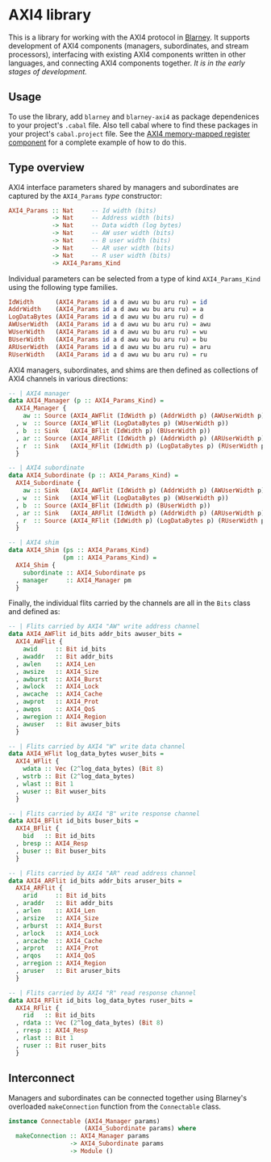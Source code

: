 # AXI4 library

This is a library for working with the AXI4 protocol in
[Blarney](https://github.com/blarney-lang/blarney).  It supports
development of AXI4 components (managers, subordinates, and stream
processors), interfacing with existing AXI4 components written in
other languages, and connecting AXI4 components together.  *It is in
the early stages of development.*

## Usage

To use the library, add `blarney` and `blarney-axi4` as package
dependenices to your project's `.cabal` file.  Also tell cabal where
to find these packages in your project's `cabal.project` file. See the
[AXI4 memory-mapped register
component](https://github.com/blarney-lang/mmreg) for a complete
example of how to do this.

## Type overview

AXI4 interface parameters shared by managers and subordinates are
captured by the `AXI4_Params` _type_ constructor:

```haskell
AXI4_Params :: Nat     -- Id width (bits)
            -> Nat     -- Address width (bits)
            -> Nat     -- Data width (log bytes)
            -> Nat     -- AW user width (bits)
            -> Nat     -- B user width (bits)
            -> Nat     -- AR user width (bits)
            -> Nat     -- R user width (bits)
            -> AXI4_Params_Kind
```

Individual parameters can be selected from a type of kind
`AXI4_Params_Kind` using the following type families.

```haskell
IdWidth      (AXI4_Params id a d awu wu bu aru ru) = id
AddrWidth    (AXI4_Params id a d awu wu bu aru ru) = a
LogDataBytes (AXI4_Params id a d awu wu bu aru ru) = d
AWUserWidth  (AXI4_Params id a d awu wu bu aru ru) = awu
WUserWidth   (AXI4_Params id a d awu wu bu aru ru) = wu
BUserWidth   (AXI4_Params id a d awu wu bu aru ru) = bu
ARUserWidth  (AXI4_Params id a d awu wu bu aru ru) = aru
RUserWidth   (AXI4_Params id a d awu wu bu aru ru) = ru
```

AXI4 managers, subordinates, and shims are then defined as collections
of AXI4 channels in various directions:

```haskell
-- | AXI4 manager
data AXI4_Manager (p :: AXI4_Params_Kind) =
  AXI4_Manager {
    aw :: Source (AXI4_AWFlit (IdWidth p) (AddrWidth p) (AWUserWidth p))
  , w  :: Source (AXI4_WFlit (LogDataBytes p) (WUserWidth p))
  , b  :: Sink   (AXI4_BFlit (IdWidth p) (BUserWidth p))
  , ar :: Source (AXI4_ARFlit (IdWidth p) (AddrWidth p) (ARUserWidth p))
  , r  :: Sink   (AXI4_RFlit (IdWidth p) (LogDataBytes p) (RUserWidth p))
  }

-- | AXI4 subordinate
data AXI4_Subordinate (p :: AXI4_Params_Kind) =
  AXI4_Subordinate {
    aw :: Sink   (AXI4_AWFlit (IdWidth p) (AddrWidth p) (AWUserWidth p))
  , w  :: Sink   (AXI4_WFlit (LogDataBytes p) (WUserWidth p))
  , b  :: Source (AXI4_BFlit (IdWidth p) (BUserWidth p))
  , ar :: Sink   (AXI4_ARFlit (IdWidth p) (AddrWidth p) (ARUserWidth p))
  , r  :: Source (AXI4_RFlit (IdWidth p) (LogDataBytes p) (RUserWidth p))
  }

-- | AXI4 shim
data AXI4_Shim (ps :: AXI4_Params_Kind)
               (pm :: AXI4_Params_Kind) =
  AXI4_Shim {
    subordinate :: AXI4_Subordinate ps
  , manager     :: AXI4_Manager pm
  }
```

Finally, the individual flits carried by the channels are all in the
`Bits` class and defined as:

```haskell
-- | Flits carried by AXI4 "AW" write address channel
data AXI4_AWFlit id_bits addr_bits awuser_bits =
  AXI4_AWFlit {
    awid     :: Bit id_bits
  , awaddr   :: Bit addr_bits
  , awlen    :: AXI4_Len
  , awsize   :: AXI4_Size
  , awburst  :: AXI4_Burst
  , awlock   :: AXI4_Lock
  , awcache  :: AXI4_Cache
  , awprot   :: AXI4_Prot
  , awqos    :: AXI4_QoS
  , awregion :: AXI4_Region
  , awuser   :: Bit awuser_bits
  }

-- | Flits carried by AXI4 "W" write data channel
data AXI4_WFlit log_data_bytes wuser_bits =
  AXI4_WFlit {
    wdata :: Vec (2^log_data_bytes) (Bit 8)
  , wstrb :: Bit (2^log_data_bytes)
  , wlast :: Bit 1
  , wuser :: Bit wuser_bits
  }

-- | Flits carried by AXI4 "B" write response channel
data AXI4_BFlit id_bits buser_bits =
  AXI4_BFlit {
    bid   :: Bit id_bits
  , bresp :: AXI4_Resp
  , buser :: Bit buser_bits
  }

-- | Flits carried by AXI4 "AR" read address channel
data AXI4_ARFlit id_bits addr_bits aruser_bits =
  AXI4_ARFlit {
    arid     :: Bit id_bits
  , araddr   :: Bit addr_bits
  , arlen    :: AXI4_Len
  , arsize   :: AXI4_Size
  , arburst  :: AXI4_Burst
  , arlock   :: AXI4_Lock
  , arcache  :: AXI4_Cache
  , arprot   :: AXI4_Prot
  , arqos    :: AXI4_QoS
  , arregion :: AXI4_Region
  , aruser   :: Bit aruser_bits
  }

-- | Flits carried by AXI4 "R" read response channel
data AXI4_RFlit id_bits log_data_bytes ruser_bits =
  AXI4_RFlit {
    rid   :: Bit id_bits
  , rdata :: Vec (2^log_data_bytes) (Bit 8)
  , rresp :: AXI4_Resp
  , rlast :: Bit 1
  , ruser :: Bit ruser_bits
  }
```

## Interconnect

Managers and subordinates can be connected together using Blarney's
overloaded `makeConnection` function from the `Connectable` class.

```haskell
instance Connectable (AXI4_Manager params)
                     (AXI4_Subordinate params) where
  makeConnection :: AXI4_Manager params
                 -> AXI4_Subordinate params
                 -> Module ()
```
